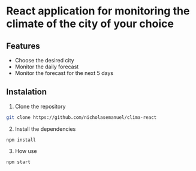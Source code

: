 # React application for monitoring the climate of the city of your choice

## Features

- Choose the desired city
- Monitor the daily forecast
- Monitor the forecast for the next 5 days

## Instalation

1. Clone the repository
```bash
git clone https://github.com/nicholasemanuel/clima-react
```

2. Install the dependencies
```
npm install
```

3. How use
```
npm start
```

